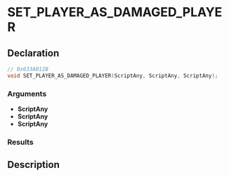 # SET_PLAYER_AS_DAMAGED_PLAYER

## Declaration
```cpp
// 0x633A012B
void SET_PLAYER_AS_DAMAGED_PLAYER(ScriptAny, ScriptAny, ScriptAny);
```

### Arguments
- **ScriptAny**
- **ScriptAny**
- **ScriptAny**

### Results

## Description
